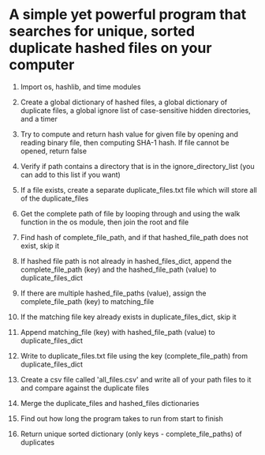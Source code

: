 # A simple yet powerful program that searches for unique, sorted duplicate hashed files on your computer

1. Import os, hashlib, and time modules

2. Create a global dictionary of hashed files, a global dictionary of duplicate files, a global ignore list of case-sensitive hidden directories, and a timer

3. Try to compute and return hash value for given file by opening and reading binary file, then computing SHA-1 hash. If file cannot be opened, return false

4. Verify if path contains a directory that is in the ignore_directory_list (you can add to this list if you want)

5. If a file exists, create a separate duplicate_files.txt file which will store all of the duplicate_files

6. Get the complete path of file by looping through and using the walk function in the os module, then join the root and file

7. Find hash of complete_file_path, and if that hashed_file_path does not exist, skip it

8. If hashed file path is not already in hashed_files_dict, append the complete_file_path (key) and the hashed_file_path (value) to duplicate_files_dict

9. If there are multiple hashed_file_paths (value), assign the complete_file_path (key) to matching_file

10. If the matching file key already exists in duplicate_files_dict, skip it

11. Append matching_file (key) with hashed_file_path (value) to duplicate_files_dict

12. Write to duplicate_files.txt file using the key (complete_file_path) from duplicate_files_dict

13. Create a csv file called 'all_files.csv' and write all of your path files to it and compare against the duplicate files

14. Merge the duplicate_files and hashed_files dictionaries

15. Find out how long the program takes to run from start to finish

16. Return unique sorted dictionary (only keys - complete_file_paths) of duplicates

